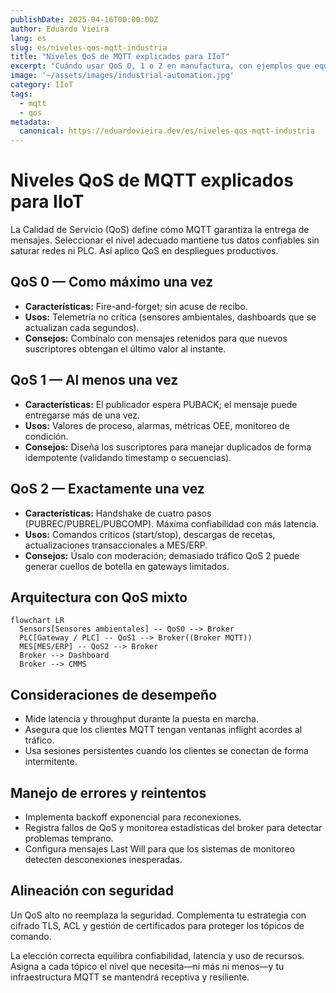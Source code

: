 ```yaml
---
publishDate: 2025-04-16T00:00:00Z
author: Eduardo Vieira
lang: es
slug: es/niveles-qos-mqtt-industria
title: "Niveles QoS de MQTT explicados para IIoT"
excerpt: "Cuándo usar QoS 0, 1 o 2 en manufactura, con ejemplos que equilibran confiabilidad y desempeño."
image: '~/assets/images/industrial-automation.jpg'
category: IIoT
tags:
  - mqtt
  - qos
metadata:
  canonical: https://eduardovieira.dev/es/niveles-qos-mqtt-industria
---
```


# Niveles QoS de MQTT explicados para IIoT

La Calidad de Servicio (QoS) define cómo MQTT garantiza la entrega de mensajes. Seleccionar el nivel adecuado mantiene tus datos confiables sin saturar redes ni PLC. Así aplico QoS en despliegues productivos.

## QoS 0 — Como máximo una vez

- **Características:** Fire-and-forget; sin acuse de recibo.
- **Usos:** Telemetría no crítica (sensores ambientales, dashboards que se actualizan cada segundos).
- **Consejos:** Combínalo con mensajes retenidos para que nuevos suscriptores obtengan el último valor al instante.

## QoS 1 — Al menos una vez

- **Características:** El publicador espera PUBACK; el mensaje puede entregarse más de una vez.
- **Usos:** Valores de proceso, alarmas, métricas OEE, monitoreo de condición.
- **Consejos:** Diseña los suscriptores para manejar duplicados de forma idempotente (validando timestamp o secuencias).

## QoS 2 — Exactamente una vez

- **Características:** Handshake de cuatro pasos (PUBREC/PUBREL/PUBCOMP). Máxima confiabilidad con más latencia.
- **Usos:** Comandos críticos (start/stop), descargas de recetas, actualizaciones transaccionales a MES/ERP.
- **Consejos:** Úsalo con moderación; demasiado tráfico QoS 2 puede generar cuellos de botella en gateways limitados.

## Arquitectura con QoS mixto

```mermaid
flowchart LR
  Sensors[Sensores ambientales] -- QoS0 --> Broker
  PLC[Gateway / PLC] -- QoS1 --> Broker((Broker MQTT))
  MES[MES/ERP] -- QoS2 --> Broker
  Broker --> Dashboard
  Broker --> CMMS
```

## Consideraciones de desempeño

- Mide latencia y throughput durante la puesta en marcha.
- Asegura que los clientes MQTT tengan ventanas inflight acordes al tráfico.
- Usa sesiones persistentes cuando los clientes se conectan de forma intermitente.

## Manejo de errores y reintentos

- Implementa backoff exponencial para reconexiones.
- Registra fallos de QoS y monitorea estadísticas del broker para detectar problemas temprano.
- Configura mensajes Last Will para que los sistemas de monitoreo detecten desconexiones inesperadas.

## Alineación con seguridad

Un QoS alto no reemplaza la seguridad. Complementa tu estrategia con cifrado TLS, ACL y gestión de certificados para proteger los tópicos de comando.

La elección correcta equilibra confiabilidad, latencia y uso de recursos. Asigna a cada tópico el nivel que necesita—ni más ni menos—y tu infraestructura MQTT se mantendrá receptiva y resiliente.
